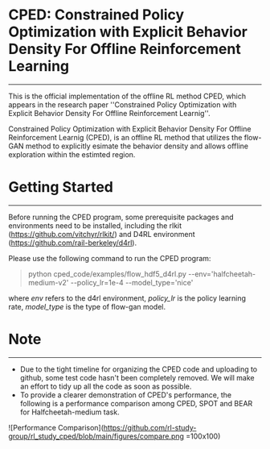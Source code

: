 # CPED: Constrained Policy Optimization with Explicit Behavior Density For Offline Reinforcement Learning 
_________________

This is the official implementation of the offline RL method CPED, which appears in the research paper ''Constrained Policy Optimization with Explicit Behavior Density For Offline Reinforcement Learnig''.

Constrained Policy Optimization with Explicit Behavior Density For Offline Reinforcement Learnig (CPED), is an  offline RL method that utilizes the flow-GAN method to explicitly esimate the behavior density and allows offline exploration within the estimted region.


# Getting Started
_________________
Before running the CPED program, some prerequisite packages and environments need to be installed, including the rlkit (https://github.com/vitchyr/rlkit/) and D4RL environment (https://github.com/rail-berkeley/d4rl).


Please use the following command to run the CPED program:

> python cped\_code/examples/flow\_hdf5\_d4rl.py --env='halfcheetah-medium-v2' --policy\_lr=1e-4 --model\_type='nice' 

where *env* refers to the d4rl environment, *policy_lr* is the policy learning rate, *model_type* is the type of flow-gan model.

# Note
---------
* Due to the tight timeline for organizing the CPED code and uploading to github, some test code hasn't been completely removed. We will make an effort to tidy up all the code as soon as possible.
* To provide a clearer demonstration of CPED's performance, the following is a performance comparison among CPED, SPOT and BEAR for Halfcheetah-medium task. 

![Performance Comparison](https://github.com/rl-study-group/rl_study_cped/blob/main/figures/compare.png =100x100) 





